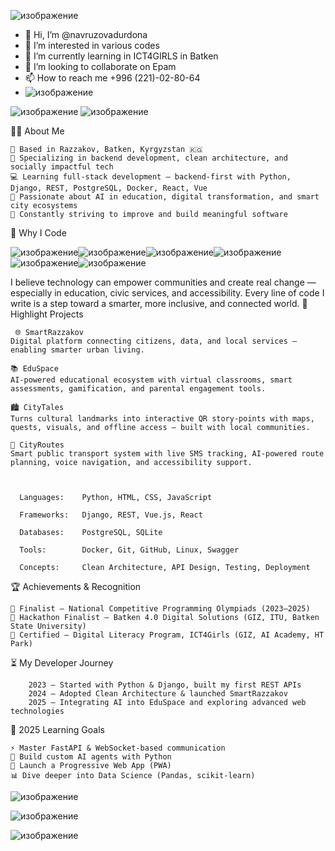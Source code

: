 ![изображение](https://github.com/user-attachments/assets/06504b12-8aef-4834-91fb-1b19a1ec8119)


- 👋 Hi, I’m @navruzovadurdona
- 👀 I’m interested in various codes
- 🌱 I’m currently learning in ICT4GIRLS in Batken
- 💞️ I’m looking to collaborate on Epam
- 📫 How to reach me +996 (221)-02-80-64
- 
  ![изображение](https://github.com/user-attachments/assets/8d087ccd-5a61-4734-8e94-36565de7556f)



<!---
navruzovadurdona/navruzovadurdona is a ✨ special ✨ repository because its `README.md` (this file) appears on your GitHub profile.
You can click the Preview link to take a look at your changes.
--->
![изображение](https://github.com/user-attachments/assets/011a3cc7-6553-4333-9ed7-cdca0cde7666) ![изображение](https://github.com/user-attachments/assets/e9780649-2603-4fae-9594-f39e1680d19f)



👨‍💻 About Me

    📍 Based in Razzakov, Batken, Kyrgyzstan 🇰🇬
    🔧 Specializing in backend development, clean architecture, and socially impactful tech
    💻 Learning full-stack development — backend-first with Python, Django, REST, PostgreSQL, Docker, React, Vue
    🤖 Passionate about AI in education, digital transformation, and smart city ecosystems
    🚀 Constantly striving to improve and build meaningful software

🌱 Why I Code

![изображение](https://github.com/user-attachments/assets/60b76fe8-9912-41c2-970e-a5f4cf7590f1)![изображение](https://github.com/user-attachments/assets/2f5d4ca0-0a2d-47fd-b465-2cfdde398303)![изображение](https://github.com/user-attachments/assets/39ba3b99-a9da-46cc-9179-55ac965896b2)![изображение](https://github.com/user-attachments/assets/ea084c9c-9e1d-4894-8c8d-9c5f6d64d8c0)![изображение](https://github.com/user-attachments/assets/344b21b1-406e-4e01-9f17-ca028ee730b8)![изображение](https://github.com/user-attachments/assets/ab8e79c6-d10c-4fdb-b8f3-0c5cf9c491a6)




I believe technology can empower communities and create real change — especially in education, civic services, and accessibility.
Every line of code I write is a step toward a smarter, more inclusive, and connected world.
🚀 Highlight Projects

     🌐 SmartRazzakov
    Digital platform connecting citizens, data, and local services — enabling smarter urban living.

    📚 EduSpace
    AI-powered educational ecosystem with virtual classrooms, smart assessments, gamification, and parental engagement tools.

    🏙 CityTales
    Turns cultural landmarks into interactive QR story-points with maps, quests, visuals, and offline access — built with local communities.

    🚌 CityRoutes
    Smart public transport system with live SMS tracking, AI-powered route planning, voice navigation, and accessibility support.



      Languages:    Python, HTML, CSS, JavaScript
      
      Frameworks:   Django, REST, Vue.js, React
      
      Databases:    PostgreSQL, SQLite
      
      Tools:        Docker, Git, GitHub, Linux, Swagger
      
      Concepts:     Clean Architecture, API Design, Testing, Deployment




🏆 Achievements & Recognition

    🥈 Finalist – National Competitive Programming Olympiads (2023–2025)
    🥉 Hackathon Finalist – Batken 4.0 Digital Solutions (GIZ, ITU, Batken State University)
    📜 Certified – Digital Literacy Program, ICT4Girls (GIZ, AI Academy, HT Park)

⏳ My Developer Journey

        2023 – Started with Python & Django, built my first REST APIs
        2024 – Adopted Clean Architecture & launched SmartRazzakov
        2025 – Integrating AI into EduSpace and exploring advanced web technologies
🎯 2025 Learning Goals

    ⚡ Master FastAPI & WebSocket-based communication
    🧠 Build custom AI agents with Python
    📱 Launch a Progressive Web App (PWA)
    📊 Dive deeper into Data Science (Pandas, scikit-learn)



   ![изображение](https://github.com/user-attachments/assets/3b0c6d3b-b6fd-4da9-8437-99f44a007c7a)




![изображение](https://github.com/user-attachments/assets/c0a805ac-3850-411f-86ef-952b02d8feaf)



![изображение](https://github.com/user-attachments/assets/fb412d7a-981e-4f01-8297-394ab32a027d)
